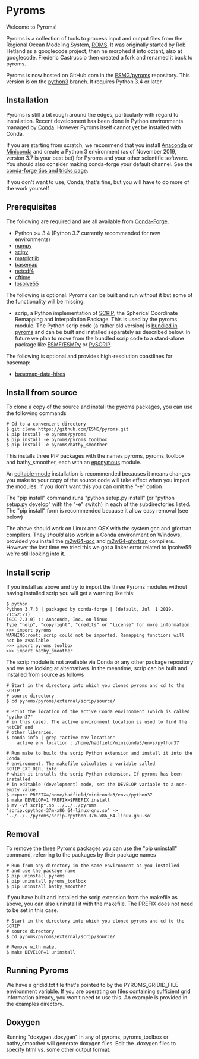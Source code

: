 # Pyroms

Welcome to Pyroms!

Pyroms is a collection of tools to process input and output files
from the Regional Ocean Modeling System, [ROMS](https://www.myroms.org/). It was originally
started by Rob Hetland as a googlecode project, then he morphed it
into octant, also at googlecode. Frederic Castruccio then created a
fork and renamed it back to pyroms.

Pyroms is now hosted on GitHub.com in the [ESMG/pyroms](https://github.com/ESMG/pyroms) repository. This version is on the [python3](https://github.com/ESMG/pyroms/tree/python3) branch. It requires Python 3.4 or later.

## Installation

Pyroms is still a bit rough around the edges, particularly with regard to installation. Recent development has been done in Python environments managed by [Conda](https://docs.conda.io/en/latest/). However Pyroms itself cannot yet be installed with Conda.

If you are starting from scratch, we recommend that you install
[Anaconda](https://www.anaconda.com/) or 
[Miniconda](https://docs.conda.io/en/latest/miniconda.html) and create a Python 3 environment (as of November 2019, version 3.7 is your best bet) for Pyroms and your other scientific software. You should also consider making conda-forge your default channel. See the [conda-forge tips and tricks page](https://conda-forge.org/docs/user/tipsandtricks.html).

If you don't want to use, Conda, that's fine, but you will have to do more of the work yourself

## Prerequisites

The following are required and are all available from [Conda-Forge](https://conda-forge.org/).

   * Python >= 3.4 (Python 3.7 currently recommended for new environments)
   * [numpy](https://numpy.org/)
   * [scipy](https://www.scipy.org/)
   * [matplotlib](https://matplotlib.org/)
   * [basemap](https://matplotlib.org/basemap/)
   * [netcdf4](https://unidata.github.io/netcdf4-python/netCDF4/index.html)
   * [cftime](https://unidata.github.io/cftime/)
   * [lpsolve55](https://github.com/chandu-atina/lp_solve_python_3x)

The following is optional: Pyroms can be built and run without it but some of the functionality will be missing.

   * scrip, a Python implementation of [SCRIP](https://github.com/SCRIP-Project/SCRIP), 
     the Spherical Coordinate Remapping and Interpolation Package. This is used by the pyroms
     module. The Python scrip code (a rather old version) is
     [bundled in pyroms](https://github.com/ESMG/pyroms/tree/python3/pyroms/external/scrip)
     and can be built and installed separately as described below. In future we plan to
     move from the bundled scrip code to a stand-alone package like
     [ESMF/ESMPy](https://www.earthsystemcog.org/projects/esmpy/) or
     [PySCRIP](https://github.com/dchandan/PySCRIP).

The following is optional and provides high-resolution coastlines for basemap:

   * [basemap-data-hires](https://anaconda.org/conda-forge/basemap-data-hires/)

## Install from source

To clone a copy of the source and install the pyroms packages, you can use the following commands
```
# Cd to a convenient directory
$ git clone https://github.com/ESMG/pyroms.git
$ pip install -e pyroms/pyroms
$ pip install -e pyroms/pyroms_toolbox
$ pip install -e pyroms/bathy_smoother
```

This installs three PIP packages with the names pyroms, pyroms_toolbox and bathy_smoother,
each with an [eponymous](https://en.wiktionary.org/wiki/eponymous) module.

An [editable-mode](https://pip.pypa.io/en/stable/reference/pip_install/#editable-installs) installation is recommended becauses it means changes you make to your copy of the source code will take effect when you import the modules. If you don't want this you can omit the "-e" option

The "pip install" command runs "python setup.py install" (or "python setup.py develop" with the "-e" switch) in each of the subdirectories listed. The "pip install" form is recommended because it allow easy removal (see below)

The above should work on Linux and OSX with the system gcc and gfortran compilers. 
They *should* also work in a Conda environment on Windows, provided you install the
[m2w64-gcc](https://anaconda.org/msys2/m2w64-gcc) and [m2w64-gfortran](https://anaconda.org/msys2/m2w64-gcc-fortran) compilers. However the last time we tried this we got a linker error related to lpsolve55: we're still looking into it.

## Install scrip

If you install as above and try to import the three Pyroms modules without having installed
scrip you will get a warning like this:

```
$ python
Python 3.7.3 | packaged by conda-forge | (default, Jul  1 2019, 21:52:21) 
[GCC 7.3.0] :: Anaconda, Inc. on linux
Type "help", "copyright", "credits" or "license" for more information.
>>> import pyroms
WARNING:root: scrip could not be imported. Remapping functions will not be available
>>> import pyroms_toolbox
>>> import bathy_smoother
```

The scrip module is not available via Conda or any other package repository and we are looking at alternatives. In the meantime, scrip can be built and installed from source as follows

```
# Start in the directory into which you cloned pyroms and cd to the SCRIP
# source directory
$ cd pyroms/pyroms/external/scrip/source/

# Print the location of the active Conda environment (which is called "python37"
# in this case). The active environment location is used to find the netCDF and
# other libraries.
$ conda info | grep "active env location"
    active env location : /home/hadfield/miniconda3/envs/python37

# Run make to build the scrip Python extension and install it into the Conda
# environment. The makefile calculates a variable called SCRIP_EXT_DIR, into
# which it installs the scrip Python extension. If pyroms has been installed
# in editable (development) mode, set the DEVELOP variable to a non-empty value.
$ export PREFIX=/home/hadfield/miniconda3/envs/python37
$ make DEVELOP=1 PREFIX=$PREFIX install
$ mv -vf scrip*.so ../../../pyroms
‘scrip.cpython-37m-x86_64-linux-gnu.so’ -> ‘../../../pyroms/scrip.cpython-37m-x86_64-linux-gnu.so’
```

## Removal

To remove the three Pyroms packages you can use the "pip uninstall" command, referring to the packages by their package names

```
# Run from any directory in the same environment as you installed
# and use the package name
$ pip uninstall pyroms
$ pip uninstall pyroms_toolbox
$ pip uninstall bathy_smoother
```

If you have built and installed the scrip extension from the makefile as above, you can also uninstall it with the makefile. The PREFIX does not need to be set in this case.

```
# Start in the directory into which you cloned pyroms and cd to the SCRIP
# source directory
$ cd pyroms/pyroms/external/scrip/source/

# Remove with make.
$ make DEVELOP=1 uninstall
```

## Running Pyroms

We have a gridid.txt file that's pointed to by the PYROMS_GRIDID_FILE
environment variable. If you are operating on files containing
sufficient grid information already, you won't need to use this.
An example is provided in the examples directory.


## Doxygen

Running "doxygen .doxygen" in any of pyroms, pyroms_toolbox or
bathy_smoother will generate doxygen files. Edit the .doxygen files to
specify html vs. some other output format.

